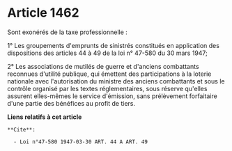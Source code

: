 # Article 1462

Sont exonérés de la taxe professionnelle :

1° Les groupements d'emprunts de sinistrés constitués en application des dispositions des articles 44 à 49 de la loi n°
47-580 du 30 mars 1947;

2° Les associations de mutilés de guerre et d'anciens combattants reconnues d'utilité publique, qui émettent des
participations à la loterie nationale avec l'autorisation du ministre des anciens combattants et sous le contrôle organisé
par les textes réglementaires, sous réserve qu'elles assurent elles-mêmes le service d'émission, sans prélèvement forfaitaire
d'une partie des bénéfices au profit de tiers.

**Liens relatifs à cet article**

	**Cite**:

	  - Loi n°47-580 1947-03-30 ART. 44 A ART. 49
